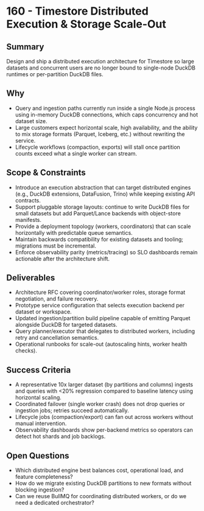 # 160 - Timestore Distributed Execution & Storage Scale-Out

## Summary
Design and ship a distributed execution architecture for Timestore so large datasets and concurrent users are no longer bound to single-node DuckDB runtimes or per-partition DuckDB files.

## Why
- Query and ingestion paths currently run inside a single Node.js process using in-memory DuckDB connections, which caps concurrency and hot dataset size.
- Large customers expect horizontal scale, high availability, and the ability to mix storage formats (Parquet, Iceberg, etc.) without rewriting the service.
- Lifecycle workflows (compaction, exports) will stall once partition counts exceed what a single worker can stream.

## Scope & Constraints
- Introduce an execution abstraction that can target distributed engines (e.g., DuckDB extensions, DataFusion, Trino) while keeping existing API contracts.
- Support pluggable storage layouts: continue to write DuckDB files for small datasets but add Parquet/Lance backends with object-store manifests.
- Provide a deployment topology (workers, coordinators) that can scale horizontally with predictable queue semantics.
- Maintain backwards compatibility for existing datasets and tooling; migrations must be incremental.
- Enforce observability parity (metrics/tracing) so SLO dashboards remain actionable after the architecture shift.

## Deliverables
- Architecture RFC covering coordinator/worker roles, storage format negotiation, and failure recovery.
- Prototype service configuration that selects execution backend per dataset or workspace.
- Updated ingestion/partition build pipeline capable of emitting Parquet alongside DuckDB for targeted datasets.
- Query planner/executor that delegates to distributed workers, including retry and cancellation semantics.
- Operational runbooks for scale-out (autoscaling hints, worker health checks).

## Success Criteria
- A representative 10x larger dataset (by partitions and columns) ingests and queries with <20% regression compared to baseline latency using horizontal scaling.
- Coordinated failover (single worker crash) does not drop queries or ingestion jobs; retries succeed automatically.
- Lifecycle jobs (compaction/export) can fan out across workers without manual intervention.
- Observability dashboards show per-backend metrics so operators can detect hot shards and job backlogs.

## Open Questions
- Which distributed engine best balances cost, operational load, and feature completeness?
- How do we migrate existing DuckDB partitions to new formats without blocking ingestion?
- Can we reuse BullMQ for coordinating distributed workers, or do we need a dedicated orchestrator?
